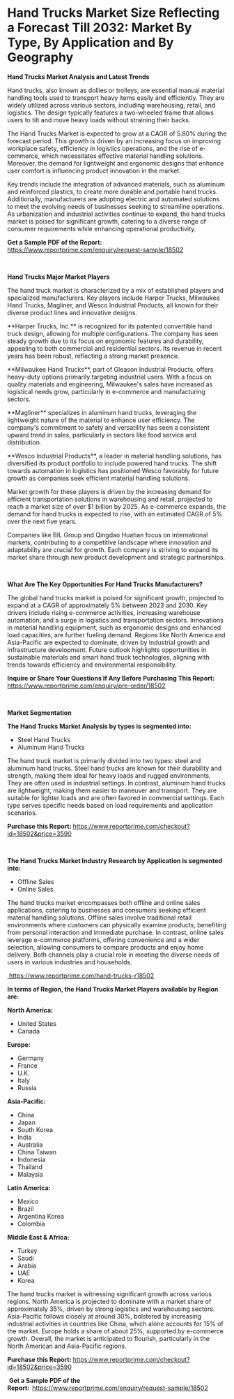 <p><h1>Hand Trucks Market Size Reflecting a Forecast Till 2032: Market By Type, By Application and By Geography</h1></p><p><strong>Hand Trucks Market Analysis and Latest Trends</strong></p>
<p><p>Hand trucks, also known as dollies or trolleys, are essential manual material handling tools used to transport heavy items easily and efficiently. They are widely utilized across various sectors, including warehousing, retail, and logistics. The design typically features a two-wheeled frame that allows users to tilt and move heavy loads without straining their backs.</p><p>The Hand Trucks Market is expected to grow at a CAGR of 5.80% during the forecast period. This growth is driven by an increasing focus on improving workplace safety, efficiency in logistics operations, and the rise of e-commerce, which necessitates effective material handling solutions. Moreover, the demand for lightweight and ergonomic designs that enhance user comfort is influencing product innovation in the market.</p><p>Key trends include the integration of advanced materials, such as aluminum and reinforced plastics, to create more durable and portable hand trucks. Additionally, manufacturers are adopting electric and automated solutions to meet the evolving needs of businesses seeking to streamline operations. As urbanization and industrial activities continue to expand, the hand trucks market is poised for significant growth, catering to a diverse range of consumer requirements while enhancing operational productivity.</p></p>
<p><strong>Get a Sample PDF of the Report:&nbsp;</strong> <a href="https://www.reportprime.com/enquiry/request-sample/18502?utm_campaign=4540&utm_medium=2&utm_source=Github&utm_content=ia&utm_term=18052025&utm_id=hand-trucks">https://www.reportprime.com/enquiry/request-sample/18502</a></p>
<p>&nbsp;</p>
<p><strong>Hand Trucks Major Market Players</strong></p>
<p><p>The hand truck market is characterized by a mix of established players and specialized manufacturers. Key players include Harper Trucks, Milwaukee Hand Trucks, Magliner, and Wesco Industrial Products, all known for their diverse product lines and innovative designs.</p><p>**Harper Trucks, Inc.** is recognized for its patented convertible hand truck design, allowing for multiple configurations. The company has seen steady growth due to its focus on ergonomic features and durability, appealing to both commercial and residential sectors. Its revenue in recent years has been robust, reflecting a strong market presence.</p><p>**Milwaukee Hand Trucks**, part of Gleason Industrial Products, offers heavy-duty options primarily targeting industrial users. With a focus on quality materials and engineering, Milwaukee's sales have increased as logistical needs grow, particularly in e-commerce and manufacturing sectors.</p><p>**Magliner** specializes in aluminum hand trucks, leveraging the lightweight nature of the material to enhance user efficiency. The company's commitment to safety and versatility has seen a consistent upward trend in sales, particularly in sectors like food service and distribution. </p><p>**Wesco Industrial Products**, a leader in material handling solutions, has diversified its product portfolio to include powered hand trucks. The shift towards automation in logistics has positioned Wesco favorably for future growth as companies seek efficient material handling solutions.</p><p>Market growth for these players is driven by the increasing demand for efficient transportation solutions in warehousing and retail, projected to reach a market size of over $1 billion by 2025. As e-commerce expands, the demand for hand trucks is expected to rise, with an estimated CAGR of 5% over the next five years. </p><p>Companies like BIL Group and Qingdao Huatian focus on international markets, contributing to a competitive landscape where innovation and adaptability are crucial for growth. Each company is striving to expand its market share through new product development and strategic partnerships.</p></p>
<p>&nbsp;</p>
<p><strong>What Are The Key Opportunities For Hand Trucks Manufacturers?</strong></p>
<p><p>The global hand trucks market is poised for significant growth, projected to expand at a CAGR of approximately 5% between 2023 and 2030. Key drivers include rising e-commerce activities, increasing warehouse automation, and a surge in logistics and transportation sectors. Innovations in material handling equipment, such as ergonomic designs and enhanced load capacities, are further fueling demand. Regions like North America and Asia-Pacific are expected to dominate, driven by industrial growth and infrastructure development. Future outlook highlights opportunities in sustainable materials and smart hand truck technologies, aligning with trends towards efficiency and environmental responsibility.</p></p>
<p><strong>Inquire or Share Your Questions If Any Before Purchasing This Report:</strong> <a href="https://www.reportprime.com/enquiry/pre-order/18502?utm_campaign=4540&utm_medium=2&utm_source=Github&utm_content=ia&utm_term=18052025&utm_id=hand-trucks">https://www.reportprime.com/enquiry/pre-order/18502</a></p>
<p>&nbsp;</p>
<p><strong>Market Segmentation</strong></p>
<p><strong>The Hand Trucks Market Analysis by types is segmented into:</strong></p>
<p><ul><li>Steel Hand Trucks</li><li>Aluminum Hand Trucks</li></ul></p>
<p><p>The hand truck market is primarily divided into two types: steel and aluminum hand trucks. Steel hand trucks are known for their durability and strength, making them ideal for heavy loads and rugged environments. They are often used in industrial settings. In contrast, aluminum hand trucks are lightweight, making them easier to maneuver and transport. They are suitable for lighter loads and are often favored in commercial settings. Each type serves specific needs based on load requirements and application scenarios.</p></p>
<p><strong>Purchase this Report:&nbsp;</strong><a href="https://www.reportprime.com/checkout?id=18502&price=3590&utm_campaign=4540&utm_medium=2&utm_source=Github&utm_content=ia&utm_term=18052025&utm_id=hand-trucks">https://www.reportprime.com/checkout?id=18502&price=3590</a></p>
<p>&nbsp;</p>
<p><strong>The Hand Trucks Market Industry Research by Application is segmented into:</strong></p>
<p><ul><li>Offline Sales</li><li>Online Sales</li></ul></p>
<p><p>The hand trucks market encompasses both offline and online sales applications, catering to businesses and consumers seeking efficient material handling solutions. Offline sales involve traditional retail environments where customers can physically examine products, benefiting from personal interaction and immediate purchase. In contrast, online sales leverage e-commerce platforms, offering convenience and a wider selection, allowing consumers to compare products and enjoy home delivery. Both channels play a crucial role in meeting the diverse needs of users in various industries and households.</p></p>
<p><a href="https://www.reportprime.com/hand-trucks-r18502?utm_campaign=4540&utm_medium=2&utm_source=Github&utm_content=ia&utm_term=18052025&utm_id=hand-trucks">&nbsp;https://www.reportprime.com/hand-trucks-r18502</a></p>
<p><strong>In terms of Region, the Hand Trucks Market Players available by Region are:</strong></p>
<p>
    <p> <strong> North America: </strong>
        <ul>
            <li>United States</li>
            <li>Canada</li>
        </ul>
        </p> 
    <p> <strong> Europe: </strong>
        <ul>
            <li>Germany</li>
            <li>France</li>
            <li>U.K.</li>
            <li>Italy</li>
            <li>Russia</li>
        </ul>
        </p> 
    <p> <strong> Asia-Pacific: </strong>
        <ul>
            <li>China</li>
            <li>Japan</li>
            <li>South Korea</li>
            <li>India</li>
            <li>Australia</li>
            <li>China Taiwan</li>
            <li>Indonesia</li>
            <li>Thailand</li>
            <li>Malaysia</li>
        </ul>
        </p> 
    <p> <strong> Latin America: </strong>
        <ul>
            <li>Mexico</li>
            <li>Brazil</li>
            <li>Argentina Korea</li>
            <li>Colombia</li>
        </ul>
        </p> 
    <p> <strong> Middle East & Africa: </strong>
        <ul>
            <li>Turkey</li>
            <li>Saudi</li>
            <li>Arabia</li>
            <li>UAE</li>
            <li>Korea</li>
        </ul>
    </p>
    </p>
<p><p>The hand trucks market is witnessing significant growth across various regions. North America is projected to dominate with a market share of approximately 35%, driven by strong logistics and warehousing sectors. Asia-Pacific follows closely at around 30%, bolstered by increasing industrial activities in countries like China, which alone accounts for 15% of the market. Europe holds a share of about 25%, supported by e-commerce growth. Overall, the market is anticipated to flourish, particularly in the North American and Asia-Pacific regions.</p></p>
<p><strong>Purchase this Report: </strong><a href="https://www.reportprime.com/checkout?id=18502&price=3590&utm_campaign=4540&utm_medium=2&utm_source=Github&utm_content=ia&utm_term=18052025&utm_id=hand-trucks">https://www.reportprime.com/checkout?id=18502&price=3590</a></p>
<p>&nbsp;<strong>Get a Sample PDF of the Report:&nbsp;&nbsp;</strong><a href="https://www.reportprime.com/enquiry/request-sample/18502?utm_campaign=4540&utm_medium=2&utm_source=Github&utm_content=ia&utm_term=18052025&utm_id=hand-trucks">https://www.reportprime.com/enquiry/request-sample/18502</a></p>
<p><strong></strong></p>
<p><p></p><p></p><p></p></p>